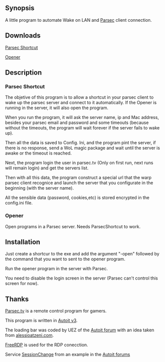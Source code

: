 
## Synopsis

A little program to automate Wake on LAN and [Parsec](https://parsec.tv/) client connection.

## Downloads

[Parsec Shortcut](build/Parsec%20Shortcut.exe)

[Opener](build/Opener.exe)

## Description

### Parsec Shortcut

The objetive of this program is to allow a shortcut in your parsec client to wake up the parsec server and connect to it automatically. If the Opener is running in the server, it will also open the program.

When you run the program, it will ask the server name, ip and Mac address, besides your parsec email and password and some timeouts (because without the timeouts, the program will wait forever if the server fails to wake up).

Then all the data is saved to Config. Ini, and the program pint the server, if there is no response, send a WoL magic package and wait until the server is awake or the timeout is reached.

Next, the program login the user in parsec.tv (Only on first run, next runs will remain login) and get the servers list.

Then with all this data, the program construct a special url that the warp parsec client recognice and launch the server that you configurate in the beginning (with the server name).

All the sensible data (password, cookies,etc) is stored encrypted in the config.ini file.

### Opener

Open programs in a Parsec server. Needs ParsecShortcut to work.

## Installation

Just create a shortcur to the exe and add the argument "-open" followed by the command that you want to sent to the opener program.

Run the opener program in the server with Parsec.

You need to disable the login screen in the server (Parsec can't control this screen for now).

## Thanks

[Parsec.tv](http://Parsec.tv/) is a remote control program for gamers.

This program is written in [Autoit v3](https://www.autoitscript.com/).

The loading bar was coded by UEZ of the [Autoit forum](https://www.autoitscript.com/forum/topic/150545-gdi-animated-loading-screens-build-2014-06-20-32-examples/) with an idea taken from [alessioatzeni.com](http://www.alessioatzeni.com/wp-content/tutorials/html-css/CSS3-Loading-Animation/index.html).

[FreeRDP](http://www.freerdp.com/) is used for the RDP conecction.

Service [SessionChange](https://www.autoitscript.com/forum/topic/80201-_service_udf-v4-build-your-own-service-with-autoit-code/) from an example in the [Autoit forums](https://www.autoitscript.com/forum/topic/80201-_service_udf-v4-build-your-own-service-with-autoit-code/)
